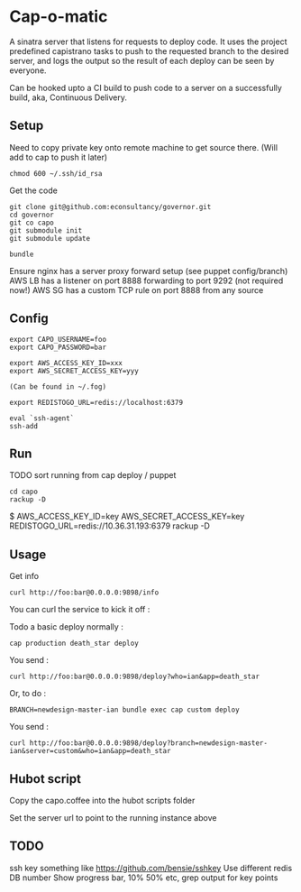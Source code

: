 # Cap-o-matic

A sinatra server that listens for requests to deploy code.
It uses the project predefined capistrano tasks to push to the requested branch to the desired server, and logs the output so the result of each deploy can be seen by everyone.

Can be hooked upto a CI build to push code to a server on a successfully build, aka, Continuous Delivery.

## Setup

Need to copy private key onto remote machine to get source there.
(Will add to cap to push it later)

    chmod 600 ~/.ssh/id_rsa

Get the code

    git clone git@github.com:econsultancy/governor.git
    cd governor
    git co capo
    git submodule init
    git submodule update

    bundle


Ensure
nginx has a server proxy forward setup (see puppet config/branch)
AWS LB has a listener on port 8888 forwarding to port 9292 (not required now!)
AWS SG has a custom TCP rule on port 8888 from any source

## Config

    export CAPO_USERNAME=foo
    export CAPO_PASSWORD=bar

    export AWS_ACCESS_KEY_ID=xxx
    export AWS_SECRET_ACCESS_KEY=yyy

    (Can be found in ~/.fog)

    export REDISTOGO_URL=redis://localhost:6379

    eval `ssh-agent`
    ssh-add

## Run

TODO sort running from cap deploy / puppet

    cd capo
    rackup -D


$ AWS_ACCESS_KEY_ID=key AWS_SECRET_ACCESS_KEY=key REDISTOGO_URL=redis://10.36.31.193:6379 rackup -D

## Usage

Get info

    curl http://foo:bar@0.0.0.0:9898/info

You can curl the service to kick it off :

Todo a basic deploy normally :

    cap production death_star deploy

You send :

    curl http://foo:bar@0.0.0.0:9898/deploy?who=ian&app=death_star

Or, to do :

    BRANCH=newdesign-master-ian bundle exec cap custom deploy

You send :

    curl http://foo:bar@0.0.0.0:9898/deploy?branch=newdesign-master-ian&server=custom&who=ian&app=death_star


## Hubot script

Copy the capo.coffee into the hubot scripts folder

Set the server url to point to the running instance above



## TODO

ssh key something like https://github.com/bensie/sshkey
Use different redis DB number
Show progress bar, 10% 50% etc, grep output for key points
